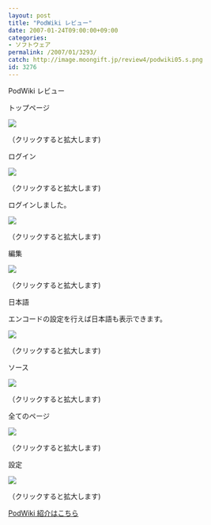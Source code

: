 ```yaml
---
layout: post
title: "PodWiki レビュー"
date: 2007-01-24T09:00:00+09:00
categories:
- ソフトウェア
permalink: /2007/01/3293/
catch: http://image.moongift.jp/review4/podwiki05.s.png
id: 3276
---
```

PodWiki レビュー  
<!--more-->

トップページ

  

[![](http://image.moongift.jp/review4/podwiki01.s.png)](http://image.moongift.jp/review4/podwiki01.png)  
  
（クリックすると拡大します)

  

ログイン

  

[![](http://image.moongift.jp/review4/podwiki02.s.png)](http://image.moongift.jp/review4/podwiki02.png)  
  
（クリックすると拡大します)

  

ログインしました。

  

[![](http://image.moongift.jp/review4/podwiki03.s.png)](http://image.moongift.jp/review4/podwiki03.png)  
  
（クリックすると拡大します)

  

編集

  

[![](http://image.moongift.jp/review4/podwiki04.s.png)](http://image.moongift.jp/review4/podwiki04.png)  
  
（クリックすると拡大します)

  

日本語

  

エンコードの設定を行えば日本語も表示できます。

  

[![](http://image.moongift.jp/review4/podwiki05.s.png)](http://image.moongift.jp/review4/podwiki05.png)  
  
（クリックすると拡大します)

  

ソース

  

[![](http://image.moongift.jp/review4/podwiki06.s.png)](http://image.moongift.jp/review4/podwiki06.png)  
  
（クリックすると拡大します)

  

全てのページ

  

[![](http://image.moongift.jp/review4/podwiki07.s.png)](http://image.moongift.jp/review4/podwiki07.png)  
  
（クリックすると拡大します)

  

設定

  

[![](http://image.moongift.jp/review4/podwiki08.s.png)](http://image.moongift.jp/review4/podwiki08.png)  
  
（クリックすると拡大します)

  

[PodWiki 紹介はこちら](http://oss.moongift.jp/intro/i-3291.html)

